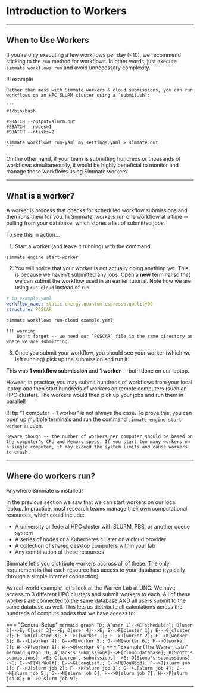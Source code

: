 # Introduction to Workers

-------------------------------------------------------------------------------

## When to Use Workers

If you're only executing a few workflows per day (<10), we recommend sticking to the `run` method for workflows. In other words, just execute `simmate workflows run` and avoid unnecessary complexity.

!!! example 

    Rather than mess with Simmate workers & cloud submissions, you can run workflows on an HPC SLURM cluster using a `submit.sh`:

    ```
    #!/bin/bash

    #SBATCH --output=slurm.out
    #SBATCH --nodes=1
    #SBATCH --ntasks=2

    simmate workflows run-yaml my_settings.yaml > simmate.out
    ```

On the other hand, if your team is submitting hundreds or thousands of workflows simultaneously, it would be highly beneficial to monitor and manage these workflows using Simmate workers.

-------------------------------------------------------------------------------

## What is a worker?

A worker is process that checks for scheduled workflow submissions and then runs them for you. In Simmate, workers run one workflow at a time -- pulling from your database, which stores a list of submitted jobs.

To see this in action...

1. Start a worker (and leave it running) with the command:
``` bash
simmate engine start-worker
```

2. You will notice that your worker is not actually doing anything yet. This is because we haven't submitted any jobs. Open a **new** terminal so that we can submit the workflow used in an earlier tutorial. Note how we are using `run-cloud` instead of `run`:
``` yaml
# in example.yaml
workflow_name: static-energy.quantum-espresso.quality00
structure: POSCAR
```
``` bash
simmate workflows run-cloud example.yaml
```
    
    !!! warning
        Don't forget -- we need our `POSCAR` file in the same directory as where we are submitting. 

3. Once you submit your workflow, you should see your worker (which we left running) pick up the submission and run it.

This was **1 workflow submission** and **1 worker** -- both done on our laptop.

Howeer, in practice, you may submit hundreds of workflows from your local laptop and then start hundreds of workers on remote computers (such an HPC cluster). The workers would then pick up your jobs and run them in parallel!

!!! tip
    "1 computer = 1 worker" is not always the case. To prove this, you can open up multiple terminals and run the command `simmate engine start-worker` in each.

    Beware though -- the number of workers per computer should be based on the computer's CPU and Memory specs. If you start too many workers on a single computer, it may exceed the system limits and cause workers to crash.

-------------------------------------------------------------------------------

## Where do workers run?

Anywhere Simmate is installed! 

In the previous section we saw that we can start workers on our local laptop. In practice, most research teams manage their own computational resources, which could include:

- A university or federal HPC cluster with SLURM, PBS, or another queue system
- A series of nodes or a Kubernetes cluster on a cloud provider
- A collection of shared desktop computers within your lab
- Any combination of these resources

Simmate let's you distribute workers accross all of these. The only requirement is that each resource has access to your database (typically through a simple internet connection).

As real-world example, let's look at the Warren Lab at UNC. We have access to 3 different HPC clusters and submit workers to each. All of these workers are connected to the same database AND all users submit to the same database as well. This lets us distribute all calculations across the hundreds of compute nodes that we have access to: 

=== "General Setup"
    ``` mermaid
    graph TD;
        A[user 1]-->E[scheduler];
        B[user 2]-->E;
        C[user 3]-->E;
        D[user 4]-->E;
        E-->F[cluster 1];
        E-->G[cluster 2];
        E-->H[cluster 3];
        F-->I[worker 1];
        F-->J[worker 2];
        F-->K[worker 3];
        G-->L[worker 4];
        G-->M[worker 5];
        G-->N[worker 6];
        H-->O[worker 7];
        H-->P[worker 8];
        H-->Q[worker 9];
    ```
=== "Example (The Warren Lab)"
    ``` mermaid
    graph TD;
        A[Jack's submissions]-->E[cloud database];
        B[Scott's submissions]-->E;
        C[Lauren's submissions]-->E;
        D[Siona's submissions]-->E;
        E-->F[WarWulf];
        E-->G[LongLeaf];
        E-->H[DogWood];
        F-->I[slurm job 1];
        F-->J[slurm job 2];
        F-->K[slurm job 3];
        G-->L[slurm job 4];
        G-->M[slurm job 5];
        G-->N[slurm job 6];
        H-->O[slurm job 7];
        H-->P[slurm job 8];
        H-->Q[slurm job 9];
    ```

-------------------------------------------------------------------------------
